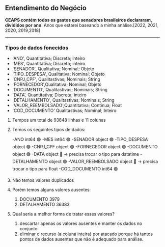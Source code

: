 ## Entendimento do Negócio
**CEAPS contém todos os gastos que senadores brasileiros declararam, divididos por ano**.
Anos que estarei baseando a minha análise.[2022, 2021, 2020, 2019,2018]


---

### Tipos de dados fonecidos

- 'ANO', Quantitativa; Discreta; inteiro
- 'MES', Quantitativa; Discreta; inteiro
- 'SENADOR', Qualitativa; Nominal; Objeto
- 'TIPO_DESPESA', Qualitativa; Nominal; Objeto
- 'CNPJ_CPF', Qualitastivas; Nominais; String
- 'FORNECEDOR',Qualitativa; Nominal; Objeto
- 'DOCUMENTO', Qualitastivas; Nominais; String
- 'DATA', Quantitativa; Discreta; inteiro
- 'DETALHAMENTO', Qualitastivas; Nominais; String
- 'VALOR_REEMBOLSADO',Quantitativa; Contínua; Float
- 'COD_DOCUMENTO' Qualitastivas; Nominal; Inteiro

1. Tempos um total de 93848 linhas e 11 colunas
2. Temos os seguintes tipos de dados: 
    
    -ANO                   int64 🟢
    -MES                   int64 🟢
    -SENADOR              object 🟢
    -TIPO_DESPESA         object 🟢
    -CNPJ_CPF             object 🟢
    -FORNECEDOR           object 🟢
    -DOCUMENTO            object 🟢
    -DATA                 object 🔴 → precisa trocar o tipo para datatime
    -DETALHAMENTO         object 🟢
    -VALOR_REEMBOLSADO    object 🔴 -> precisa trocar o tipo para float
    -COD_DOCUMENTO         int64 🟢
    
3. Não temos valores duplicados 
4. Porém temos alguns valores ausentes: 
    1. DOCUMENTO             3979
    2. DETALHAMENTO         36383
5. Qual seria a melhor forma de tratar esses valores?
    1. descartar apenas os valores ausentes e manter os dados no conjunto
    2. eliminar o recurso (a coluna inteira) por atacado porque há tantos pontos de dados ausentes que não é adequado para análise.
